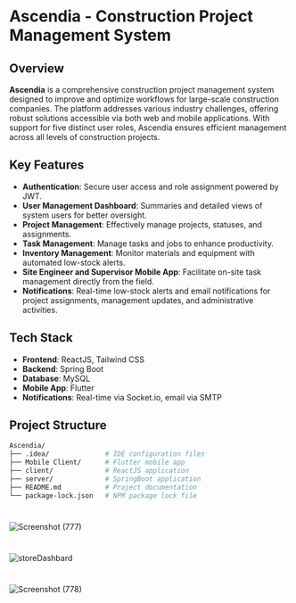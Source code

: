 
# Ascendia - Construction Project Management System

## Overview

**Ascendia** is a comprehensive construction project management system designed to improve and optimize workflows for large-scale construction companies. The platform addresses various industry challenges, offering robust solutions accessible via both web and mobile applications. With support for five distinct user roles, Ascendia ensures efficient management across all levels of construction projects.

## Key Features

- **Authentication**: Secure user access and role assignment powered by JWT.
- **User Management Dashboard**: Summaries and detailed views of system users for better oversight.
- **Project Management**: Effectively manage projects, statuses, and assignments.
- **Task Management**: Manage tasks and jobs to enhance productivity.
- **Inventory Management**: Monitor materials and equipment with automated low-stock alerts.
- **Site Engineer and Supervisor Mobile App**: Facilitate on-site task management directly from the field.
- **Notifications**: Real-time low-stock alerts and email notifications for project assignments, management updates, and administrative activities.

## Tech Stack

- **Frontend**: ReactJS, Tailwind CSS
- **Backend**: Spring Boot
- **Database**: MySQL
- **Mobile App**: Flutter
- **Notifications**: Real-time via Socket.io, email via SMTP

## Project Structure

```bash
Ascendia/
├── .idea/              # IDE configuration files
├── Mobile Client/      # Flutter mobile app
├── client/             # ReactJS application
├── server/             # SpringBoot application
├── README.md           # Project documentation
└── package-lock.json   # NPM package lock file
````
# 
![Screenshot (777)](https://github.com/Jayaweera123/Ascendia-/assets/155569167/5a7d0b86-73ec-450c-9864-87679548e0e5)
# 
![storeDashbard](https://github.com/user-attachments/assets/80f9e2c5-c36b-42e6-8cd1-97a51d4f2001)
#
![Screenshot (778)](https://github.com/user-attachments/assets/5cddf001-475c-4ffb-8ec3-0d9ca14ea603)



